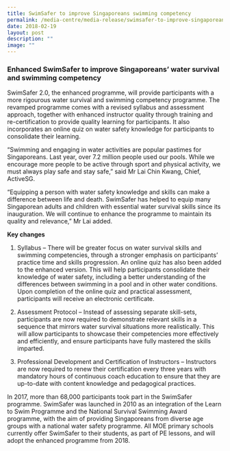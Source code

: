 ```yaml
---
title: SwimSafer to improve Singaporeans swimming competency
permalink: /media-centre/media-release/swimsafer-to-improve-singaporeans-swimming-competency/
date: 2018-02-19
layout: post
description: ""
image: ""
---
```

### **Enhanced SwimSafer to improve Singaporeans’ water survival and swimming competency**

SwimSafer 2.0, the enhanced programme, will provide participants with a more rigourous water survival and swimming competency programme. The revamped programme comes with a revised syllabus and assessment approach, together with enhanced instructor quality through training and re-certification to provide quality learning for participants. It also incorporates an online quiz on water safety knowledge for participants to consolidate their learning.

“Swimming and engaging in water activities are popular pastimes for Singaporeans. Last year, over 7.2 million people used our pools. While we encourage more people to be active through sport and physical activity, we must always play safe and stay safe,” said Mr Lai Chin Kwang, Chief, ActiveSG.

“Equipping a person with water safety knowledge and skills can make a difference between life and death. SwimSafer has helped to equip many Singaporean adults and children with essential water survival skills since its inauguration. We will continue to enhance the programme to maintain its quality and relevance,” Mr Lai added.

**Key changes**

1. Syllabus – There will be greater focus on water survival skills and swimming competencies, through a stronger emphasis on participants’ practice time and skills progression. An online quiz has also been added to the enhanced version. This will help participants consolidate their knowledge of water safety, including a better understanding of the differences between swimming in a pool and in other water conditions. Upon completion of the online quiz and practical assessment, participants will receive an electronic certificate.
    
2. Assessment Protocol – Instead of assessing separate skill-sets, participants are now required to demonstrate relevant skills in a sequence that mirrors water survival situations more realistically.  This will allow participants to showcase their competencies more effectively and efficiently, and ensure participants have fully mastered the skills imparted.
    
3. Professional Development and Certification of Instructors – Instructors are now required to renew their certification every three years with mandatory hours of continuous coach education to ensure that they are up-to-date with content knowledge and pedagogical practices.

In 2017, more than 68,000 participants took part in the SwimSafer programme. SwimSafer was launched in 2010 as an integration of the Learn to Swim Programme and the National Survival Swimming Award programme, with the aim of providing Singaporeans from diverse age groups with a national water safety programme. All MOE primary schools currently offer SwimSafer to their students, as part of PE lessons, and will adopt the enhanced programme from 2018.